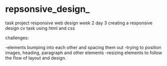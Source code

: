 # repsonsive_design_

task project responsive web design week 2 day 3
creating a responsive design cv task using html and css

challenges:

-elements bumping into each other and spacing them out
-trying to position images, heading, paragraph and other elements
-resizing elements to follow the flow of layout and design.

